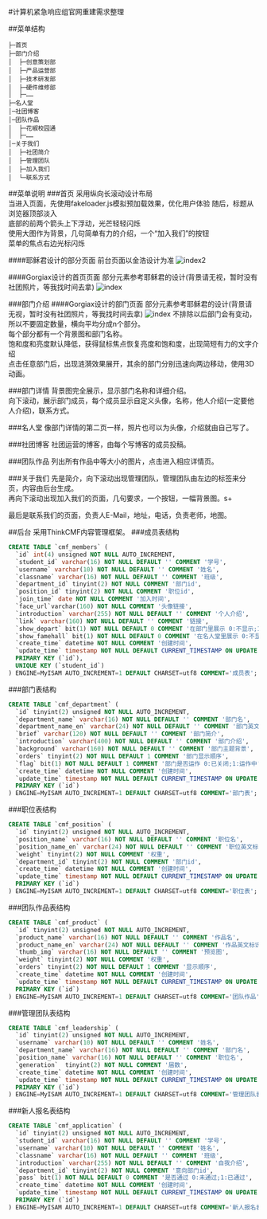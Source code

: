 #计算机紧急响应组官网重建需求整理

##菜单结构
```
├─首页
├─部门介绍  
│  ├─创意策划部
│  ├─产品运营部
│  ├─技术研发部
│  ├─硬件维修部
│  ├─……
├─名人堂
│─社团博客
│─团队作品
│  ├─花椒校园通
│  ├─……
│─关于我们
│  ├─社团简介
│  ├─管理团队
│  ├─加入我们
│  └─联系方式
```
##菜单说明
###首页
采用纵向长滚动设计布局  
当进入页面，先使用fakeloader.js模拟预加载效果，优化用户体验
随后，标题从浏览器顶部淡入  
底部的前两个箭头上下浮动，光芒轻轻闪烁  
使用大图作为背景，几句简单有力的介绍，一个“加入我们”的按钮  
菜单的焦点右边光标闪烁  

####耶稣君设计的部分页面
前台页面以金浩设计为准
![index2](./img/index2.png)

####Gorgiax设计的首页页面
部分元素参考耶稣君的设计(背景请无视，暂时没有社团照片，等我找时间去拿)
![index](./img/index.png)

###部门介绍
####Gorgiax设计的部门页面
部分元素参考耶稣君的设计(背景请无视，暂时没有社团照片，等我找时间去拿)
![index](./img/department.png)
不排除以后部门会有变动，所以不要固定数量，横向平均分成n个部分。  
每个部分都有一个背景图和部门名称。  
饱和度和亮度默认降低，获得鼠标焦点恢复亮度和饱和度，出现简短有力的文字介绍  
点击任意部门后，出现涟漪效果展开，其余的部门分别迅速向两边移动，使用3D动画。

###部门详情
背景图完全展示，显示部门名称和详细介绍。  
向下滚动，展示部门成员，每个成员显示自定义头像，名称，他人介绍(一定要他人介绍)，联系方式。

###名人堂
像部门详情的第二页一样，照片也可以为头像，介绍就由自己写了。

###社团博客
社团运营的博客，由每个写博客的成员投稿。

###团队作品
列出所有作品中等大小的图片，点击进入相应详情页。

###关于我们
先是简介，向下滚动出现管理团队，管理团队由左边的标签来分页，内容由后台生成。  
再向下滚动出现加入我们的页面，几句要求，一个按钮，一幅背景图。s+

最后是联系我们的页面，负责人E-Mail，地址，电话，负责老师，地图。


##后台
采用ThinkCMF内容管理框架。
###成员表结构
```SQL
CREATE TABLE `cmf_members` (
  `id` int(4) unsigned NOT NULL AUTO_INCREMENT,
  `student_id` varchar(16) NOT NULL DEFAULT '' COMMENT '学号',
  `username` varchar(10) NOT NULL DEFAULT '' COMMENT '姓名',
  `classname` varchar(16) NOT NULL DEFAULT '' COMMENT '班级',
  `department_id` tinyint(2) NOT NULL COMMENT '部门id',
  `position_id` tinyint(2) NOT NULL COMMENT '职位id',
  `join_time` date NOT NULL COMMENT '加入时间',
  `face_url`varchar(160) NOT NULL COMMENT '头像链接',
  `introduction` varchar(255) NOT NULL DEFAULT '' COMMENT '个人介绍',
  `link` varchar(160) NOT NULL DEFAULT '' COMMENT '链接',
  `show_depart` bit(1) NOT NULL DEFAULT 0 COMMENT '在部门里展示 0:不显示;1:显示',
  `show_famehall` bit(1) NOT NULL DEFAULT 0 COMMENT '在名人堂里展示 0:不显示;1:显示',
  `create_time` datetime NOT NULL COMMENT '创建时间',
  `update_time` timestamp NOT NULL DEFAULT CURRENT_TIMESTAMP ON UPDATE CURRENT_TIMESTAMP COMMENT '更新时间',
  PRIMARY KEY (`id`),
  UNIQUE KEY (`student_id`)
) ENGINE=MyISAM AUTO_INCREMENT=1 DEFAULT CHARSET=utf8 COMMENT='成员表';
```
###部门表结构
```SQL
CREATE TABLE `cmf_department` (
  `id` tinyint(2) unsigned NOT NULL AUTO_INCREMENT,
  `department_name` varchar(16) NOT NULL DEFAULT '' COMMENT '部门名',
  `department_name_en` varchar(24) NOT NULL DEFAULT '' COMMENT '部门英文标识',
  `brief` varchar(120) NOT NULL DEFAULT '' COMMENT '部门简介',
  `introduction` varchar(400) NOT NULL DEFAULT '' COMMENT '部门介绍',
  `background` varchar(160) NOT NULL DEFAULT '' COMMENT '部门主题背景',
  `orders` tinyint(2) NOT NULL DEFAULT 1 COMMENT '部门显示顺序',
  `flag` bit(1) NOT NULL DEFAULT 1 COMMENT '部门是否运作 0:已关闭;1:运作中',
  `create_time` datetime NOT NULL COMMENT '创建时间',
  `update_time` timestamp NOT NULL DEFAULT CURRENT_TIMESTAMP ON UPDATE CURRENT_TIMESTAMP COMMENT '更新时间',
  PRIMARY KEY (`id`)
) ENGINE=MyISAM AUTO_INCREMENT=1 DEFAULT CHARSET=utf8 COMMENT='部门表';
```

###职位表结构
```SQL
CREATE TABLE `cmf_position` (
  `id` tinyint(2) unsigned NOT NULL AUTO_INCREMENT,
  `position_name` varchar(16) NOT NULL DEFAULT '' COMMENT '职位名',
  `position_name_en` varchar(24) NOT NULL DEFAULT '' COMMENT '职位英文标识',
  `weight` tinyint(2) NOT NULL COMMENT '权重',
  `department_id` tinyint(2) NOT NULL COMMENT '部门id',
  `create_time` datetime NOT NULL COMMENT '创建时间',
  `update_time` timestamp NOT NULL DEFAULT CURRENT_TIMESTAMP ON UPDATE CURRENT_TIMESTAMP COMMENT '更新时间',
  PRIMARY KEY (`id`)
) ENGINE=MyISAM AUTO_INCREMENT=1 DEFAULT CHARSET=utf8 COMMENT='职位表';
```

###团队作品表结构
```SQL
CREATE TABLE `cmf_product` (
  `id` tinyint(2) unsigned NOT NULL AUTO_INCREMENT,
  `product_name` varchar(16) NOT NULL DEFAULT '' COMMENT '作品名',
  `product_name_en` varchar(24) NOT NULL DEFAULT '' COMMENT '作品英文标识',
  `thumb_img` varchar(16) NOT NULL DEFAULT '' COMMENT '预览图',
  `weight` tinyint(2) NOT NULL COMMENT '权重',
  `orders` tinyint(2) NOT NULL DEFAULT 1 COMMENT '显示顺序',
  `create_time` datetime NOT NULL COMMENT '创建时间',
  `update_time` timestamp NOT NULL DEFAULT CURRENT_TIMESTAMP ON UPDATE CURRENT_TIMESTAMP COMMENT '更新时间',
  PRIMARY KEY (`id`)
) ENGINE=MyISAM AUTO_INCREMENT=1 DEFAULT CHARSET=utf8 COMMENT='团队作品';
```

###管理团队表结构
```SQL
CREATE TABLE `cmf_leadership` (
  `id` tinyint(2) unsigned NOT NULL AUTO_INCREMENT,
  `username` varchar(10) NOT NULL DEFAULT '' COMMENT '姓名',
  `department_name` varchar(16) NOT NULL DEFAULT '' COMMENT '部门名',
  `position_name` varchar(16) NOT NULL DEFAULT '' COMMENT '职位名',
  `generation`  tinyint(2) NOT NULL COMMENT '届数',
  `create_time` datetime NOT NULL COMMENT '创建时间',
  `update_time` timestamp NOT NULL DEFAULT CURRENT_TIMESTAMP ON UPDATE CURRENT_TIMESTAMP COMMENT '更新时间',
  PRIMARY KEY (`id`)
) ENGINE=MyISAM AUTO_INCREMENT=1 DEFAULT CHARSET=utf8 COMMENT='管理团队表';
```

###新人报名表结构
```SQL
CREATE TABLE `cmf_application` (
  `id` tinyint(2) unsigned NOT NULL AUTO_INCREMENT,
  `student_id` varchar(16) NOT NULL DEFAULT '' COMMENT '学号',
  `username` varchar(10) NOT NULL DEFAULT '' COMMENT '姓名',
  `classname` varchar(16) NOT NULL DEFAULT '' COMMENT '班级',
  `introduction` varchar(255) NOT NULL DEFAULT '' COMMENT '自我介绍',
  `department_id` tinyint(2) NOT NULL COMMENT '意向部门id',
  `pass` bit(1) NOT NULL DEFAULT 0 COMMENT '是否通过 0:未通过;1:已通过',
  `create_time` datetime NOT NULL COMMENT '创建时间',
  `update_time` timestamp NOT NULL DEFAULT CURRENT_TIMESTAMP ON UPDATE CURRENT_TIMESTAMP COMMENT '更新时间',
  PRIMARY KEY (`id`)
) ENGINE=MyISAM AUTO_INCREMENT=1 DEFAULT CHARSET=utf8 COMMENT='新人报名表';
```
